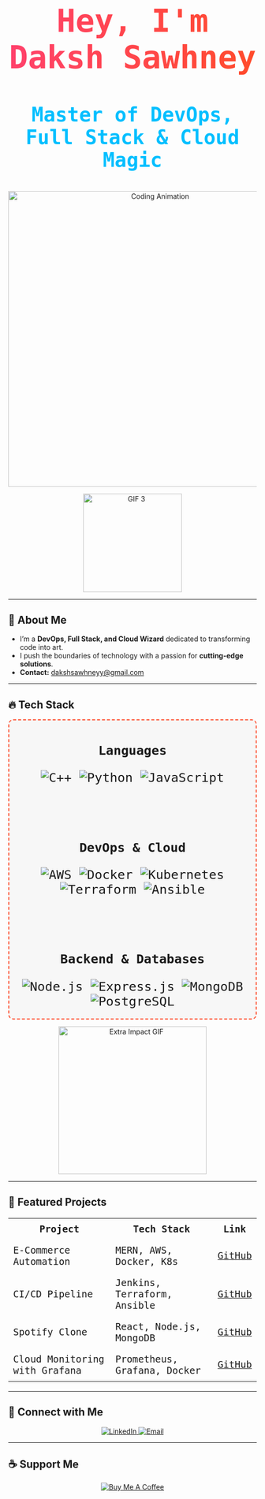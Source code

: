 <!-- 🚀 Ultra-Excellent & Next-Level GitHub Profile README 🚀 -->

<!-- Gradient Header Section -->
<h1 align="center" style="font-family: 'Fira Code', monospace; font-size: 4rem; background: linear-gradient(90deg, #FF416C, #FF4B2B); -webkit-background-clip: text; -webkit-text-fill-color: transparent;">
  Hey, I'm Daksh Sawhney
</h1>
<h3 align="center" style="font-family: 'Fira Code', monospace; font-size: 2.5rem; color: #00BFFF;">
  Master of DevOps, Full Stack & Cloud Magic
</h3>

<!-- Animated Coding Banner -->
<p align="center">
  <img src="https://res.cloudinary.com/dry07iyvo/image/upload/v1735366890/coding_utrxsa.gif" alt="Coding Animation" width="600px">
</p>

<!-- Extra Animated GIFs for Maximum Impact -->
<p align="center">
  
  <img src="https://media.giphy.com/media/l0MYGb1LuZ3n7dRnO/giphy.gif" alt="GIF 3" width="200px">
</p>

---

## 🌟 About Me
- I’m a **DevOps, Full Stack, and Cloud Wizard** dedicated to transforming code into art.
- I push the boundaries of technology with a passion for **cutting-edge solutions**.
- **Contact:** [dakshsawhneyy@gmail.com](mailto:dakshsawhneyy@gmail.com)

---

## 🔥 Tech Stack
<div align="center" style="font-family: 'Fira Code', monospace; font-size: 1.6rem; padding: 20px; border: 2px dashed #FF4B2B; border-radius: 10px; background: #f7f7f7;">
  <p><strong>Languages</strong></p>
  <img src="https://img.shields.io/badge/C++-00599C?style=for-the-badge&logo=cplusplus&logoColor=white" alt="C++"/>
  <img src="https://img.shields.io/badge/Python-FFD43B?style=for-the-badge&logo=python&logoColor=blue" alt="Python"/>
  <img src="https://img.shields.io/badge/JavaScript-F7DF1E?style=for-the-badge&logo=javascript&logoColor=black" alt="JavaScript"/>
  
  <br><br>
  <p><strong>DevOps & Cloud</strong></p>
  <img src="https://img.shields.io/badge/AWS-232F3E?style=for-the-badge&logo=amazon-aws&logoColor=white" alt="AWS"/>
  <img src="https://img.shields.io/badge/Docker-2496ED?style=for-the-badge&logo=docker&logoColor=white" alt="Docker"/>
  <img src="https://img.shields.io/badge/Kubernetes-326CE5?style=for-the-badge&logo=kubernetes&logoColor=white" alt="Kubernetes"/>
  <img src="https://img.shields.io/badge/Terraform-7B42BC?style=for-the-badge&logo=terraform&logoColor=white" alt="Terraform"/>
  <img src="https://img.shields.io/badge/Ansible-EE0000?style=for-the-badge&logo=ansible&logoColor=white" alt="Ansible"/>
  
  <br><br>
  <p><strong>Backend & Databases</strong></p>
  <img src="https://img.shields.io/badge/Node.js-339933?style=for-the-badge&logo=nodedotjs&logoColor=white" alt="Node.js"/>
  <img src="https://img.shields.io/badge/Express.js-000000?style=for-the-badge&logo=express&logoColor=white" alt="Express.js"/>
  <img src="https://img.shields.io/badge/MongoDB-47A248?style=for-the-badge&logo=mongodb&logoColor=white" alt="MongoDB"/>
  <img src="https://img.shields.io/badge/PostgreSQL-336791?style=for-the-badge&logo=postgresql&logoColor=white" alt="PostgreSQL"/>
</div>

<p align="center">
  <img src="https://media.giphy.com/media/3o7aD2saalBwwftBIY/giphy.gif" alt="Extra Impact GIF" width="300px">
</p>

---

## 🚀 Featured Projects
<table align="center" style="font-family: 'Fira Code', monospace; font-size: 1.2rem;">
  <tr>
    <th style="padding: 10px;">Project</th>
    <th style="padding: 10px;">Tech Stack</th>
    <th style="padding: 10px;">Link</th>
  </tr>
  <tr>
    <td style="padding: 10px;">E-Commerce Automation</td>
    <td style="padding: 10px;">MERN, AWS, Docker, K8s</td>
    <td style="padding: 10px;"><a href="https://github.com/dakshsawhney/E-Commerce-Auto">GitHub</a></td>
  </tr>
  <tr>
    <td style="padding: 10px;">CI/CD Pipeline</td>
    <td style="padding: 10px;">Jenkins, Terraform, Ansible</td>
    <td style="padding: 10px;"><a href="https://github.com/dakshsawhney/CI-CD-Pipeline">GitHub</a></td>
  </tr>
  <tr>
    <td style="padding: 10px;">Spotify Clone</td>
    <td style="padding: 10px;">React, Node.js, MongoDB</td>
    <td style="padding: 10px;"><a href="https://github.com/dakshsawhney/Spotify-Clone">GitHub</a></td>
  </tr>
  <tr>
    <td style="padding: 10px;">Cloud Monitoring with Grafana</td>
    <td style="padding: 10px;">Prometheus, Grafana, Docker</td>
    <td style="padding: 10px;"><a href="https://github.com/dakshsawhney/Cloud-Monitoring">GitHub</a></td>
  </tr>
</table>

---

## 🔗 Connect with Me
<p align="center">
  <a href="https://www.linkedin.com/in/daksh-sawhney-5ab5862b5">
    <img src="https://img.shields.io/badge/LinkedIn-%230077B5?style=for-the-badge&logo=linkedin&logoColor=white" alt="LinkedIn"/>
  </a>
  <a href="mailto:dakshsawhneyy@gmail.com">
    <img src="https://img.shields.io/badge/Email-D14836?style=for-the-badge&logo=gmail&logoColor=white" alt="Email"/>
  </a>
</p>

---

## ☕ Support Me
<p align="center">
  <a href="https://www.buymeacoffee.com/dakshsawhney">
    <img src="https://img.shields.io/badge/Buy%20Me%20A%20Coffee-FFDD00?style=for-the-badge&logo=buy-me-a-coffee&logoColor=black" alt="Buy Me A Coffee"/>
  </a>
</p>
